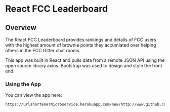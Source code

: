# React FCC Leaderboard 
## Overview
The React FCC Leaderboard provides rankings and details of FCC users with the highest amount of brownie points they accumlated over helping others in the FCC Gitter chat rooms.

This app was built in React and pulls data from a remote JSON API using the open source library axios. Bootstrap was used to design and style the front end.

### Using the App

You can view the app here:
```
https://urlshortenermicroservice.herokuapp.com/new/http://www.github.com
```
